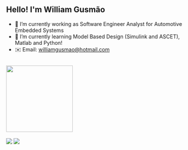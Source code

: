## Hello! I'm William Gusmão

- 🔭 I’m currently working as Software Engineer Analyst for Automotive Embedded Systems
- 🌱 I’m currently learning Model Based Design (Simulink and ASCET), Matlab and Python!
- ✉️ Email: williamgusmao@hotmail.com

## <div align="left">
  <a href="https://github.com/gusmaoWilliam">
  <img height="180em" src="https://github-readme-stats.vercel.app/api/top-langs/?username=gusmaoWilliam&layout=compact&langs_count=4&theme=dracula"/>
<div style="display: inline_block"><br> 

 <div>
<a href="https://instagram.com/gusmao.william" target="_blank"><img src="https://img.shields.io/badge/-Instagram-%23E4405F?style=for-the-badge&logo=instagram&logoColor=white" target="_blank"></a>
  <a href="https://www.linkedin.com/in/william-gusmao" target="_blank"><img src="https://img.shields.io/badge/-LinkedIn-%230077B5?style=for-the-badge&logo=linkedin&logoColor=white" target="_blank"></a> 


 
</div>
